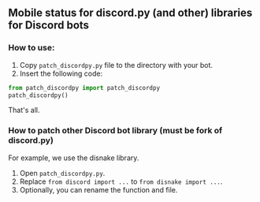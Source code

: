 ## Mobile status for discord.py (and other) libraries for Discord bots
### How to use:
1. Copy `patch_discordpy.py` file to the directory with your bot.
2. Insert the following code:
```py
from patch_discordpy import patch_discordpy
patch_discordpy()
```
That's all.
### How to patch other Discord bot library (must be fork of discord.py)
For example, we use the disnake library.
1. Open `patch_discordpy.py`.
2. Replace `from discord import ...` to `from disnake import ...`.
3. Optionally, you can rename the function and file.
